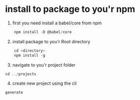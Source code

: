 # install to package to you'r npm

 1. first you need install a babel/core from npm
```js
    npm install -D @babel/core
```
 2. install package to you'r Root directory 
```js
	cd <directory>
	npm install -g
```
 3. navigate to you'r project folder 
 ```js
 cd ../projects
 ```
 
 4. create new project using the cli 
 ```js
generate
```